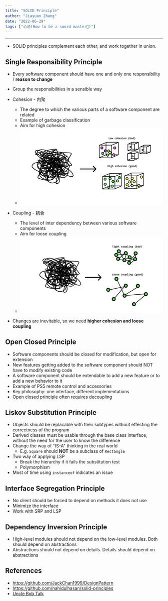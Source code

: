 ```yaml
---
title: "SOLID Principle"
author: "Jiayuan Zhang"
date: "2022-06-29"
tags: ["心法(How to be a sword master🥷)"]
---
```


---

- SOLID principles complement each other, and work together in union.

## Single Responsibility Principle

- Every software component should have one and only one responsibility / **reason to change**
- Group the responsibilities in a sensible way
- Cohesion - 内聚
  - The degree to which the various parts of a software component are related
  - Example of garbage classification
  - Aim for high cohesion
  - ![entropy-and-cohesion](https://raw.githubusercontent.com/hadjShell/hadjshell.github.io/3ec2708a01e389a49fa6541aaa6d27e67cd940c3/imgs/entropy-and-cohesion.svg)
- Coupling - 耦合

  - The level of inter dependency between various software components
  - Aim for loose coupling
  - ![entropy-and-coupling](https://raw.githubusercontent.com/hadjShell/hadjshell.github.io/3ec2708a01e389a49fa6541aaa6d27e67cd940c3/imgs/entropy-and-coupling.svg)

- Changes are inevitable, so we need **higher cohesion and loose coupling**

## Open Closed Principle

- Software components should be closed for modification, but open for extension
- New features getting added to the software component should NOT have to modify existing code
- A software component should be extendable to add a new feature or to add a new behavior to it
- Example of PS5 remote control and accessories
- Key philosophy: one interface, different implementations
- Open closed principle often requires decoupling

## Liskov Substitution Principle

- Objects should be replacable with their subtypes without effecting the correctness of the program
- Derived classes must be usable through the base class interface, without the need for the user to know the difference
- Change the way of "IS-A" thinking in the real world
  - E.g. `Square` should **NOT** be a subclass of `Rectangle`
- Two way of applying LSP
  - Break the hierarchy if it fails the substitution test
  - Polymorphism
- Most of time using `instanceof` indicates an issue

## Interface Segregation Principle

- No client should be forced to depend on methods it does not use
- Minimize the interface
- Work with SRP and LSP

## Dependency Inversion Principle

- High-level modules should not depend on the low-level modules. Both should depend on abstractions
- Abstractions should not depend on details. Details should depend on abstractions

## References

- https://github.com/JackChan1999/DesignPattern
- https://github.com/nahidulhasan/solid-principles
- [Uncle Bob Talk](https://www.youtube.com/watch?v=zHiWqnTWsn4)
